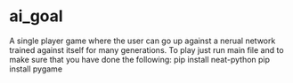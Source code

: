 # ai_goal
A single player game where the user can go up against a nerual network trained against itself for many generations. To play just run main file and to make sure that you have done the following:
pip install neat-python
pip install pygame
